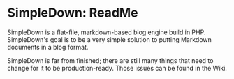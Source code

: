 # SimpleDown: ReadMe

SimpleDown is a flat-file, markdown-based blog engine build in PHP. SimpleDown's goal is to be a very simple solution to putting Markdown documents in a blog format.

SimpleDown is far from finished; there are still many things that need to change for it to be production-ready. Those issues can be found in the Wiki.